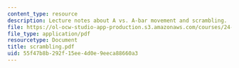 ```yaml
---
content_type: resource
description: Lecture notes about A vs. A-bar movement and scrambling.
file: https://ol-ocw-studio-app-production.s3.amazonaws.com/courses/24-952-advanced-syntax-spring-2007/55f47b8b292f15ee4d0e9eeca88660a3_scrambling.pdf
file_type: application/pdf
resourcetype: Document
title: scrambling.pdf
uid: 55f47b8b-292f-15ee-4d0e-9eeca88660a3
---
```

